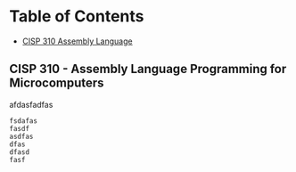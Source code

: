 # Table of Contents
* [CISP 310 Assembly Language](#c310)


## <a name="c310"></a>CISP 310 - Assembly Language Programming for Microcomputers  
afdasfadfas

    fsdafas
    fasdf
    asdfas
    dfas
    dfasd
    fasf
